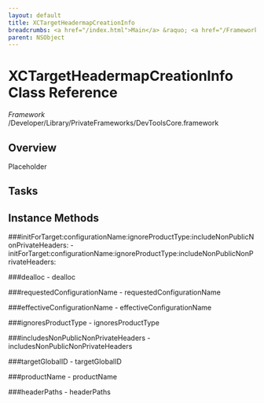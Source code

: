 ```yaml
---
layout: default
title: XCTargetHeadermapCreationInfo
breadcrumbs: <a href="/index.html">Main</a> &raquo; <a href="/Frameworks.html">Framework</a> &raquo; <a href="/Frameworks/DevToolsCore.html">DevToolsCore</a> &raquo; XCTargetHeadermapCreationInfo
parent: NSObject 
---
```

# XCTargetHeadermapCreationInfo Class Reference

*Framework* /Developer/Library/PrivateFrameworks/DevToolsCore.framework

## Overview

Placeholder

## Tasks

## Instance Methods

<a name="-initForTarget:configurationName:ignoreProductType:includeNonPublicNonPrivateHeaders:"></a>
###initForTarget:configurationName:ignoreProductType:includeNonPublicNonPrivateHeaders:
    - initForTarget:configurationName:ignoreProductType:includeNonPublicNonPrivateHeaders:

<a name="-dealloc"></a>
###dealloc
    - dealloc

<a name="-requestedConfigurationName"></a>
###requestedConfigurationName
    - requestedConfigurationName

<a name="-effectiveConfigurationName"></a>
###effectiveConfigurationName
    - effectiveConfigurationName

<a name="-ignoresProductType"></a>
###ignoresProductType
    - ignoresProductType

<a name="-includesNonPublicNonPrivateHeaders"></a>
###includesNonPublicNonPrivateHeaders
    - includesNonPublicNonPrivateHeaders

<a name="-targetGlobalID"></a>
###targetGlobalID
    - targetGlobalID

<a name="-productName"></a>
###productName
    - productName

<a name="-headerPaths"></a>
###headerPaths
    - headerPaths

